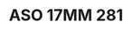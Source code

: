 ---
title: ASO 17MM 281
date: 
draft: false

# descripcion
description : Anillo de plata 925.

materials: Plata 996

color: 

dimensions: 17mm diámetro

code: 05-23-1670

type: "Anillos"

categories: []

price: $4.620,00

price_eftvo: $3.930,00

# Images
# first image will be shown in the product page
images:
  # - image: "images/path_to_image"
  # La ubicacion de las imagenes es imagenes/Anillos/Anillos.Solo Plata/05-23-1670-aso-17mm-281
  - image: "./images/anillos/solo_plata/05-23-1670-aso-17mm-281.jpg"
---
